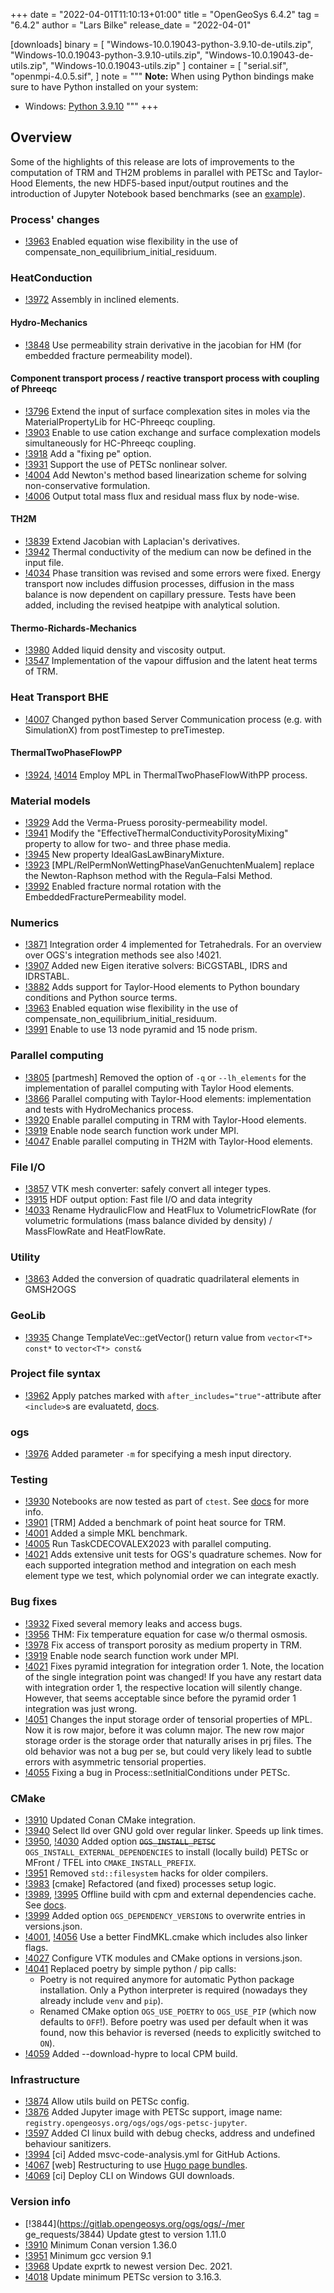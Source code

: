 +++
date = "2022-04-01T11:10:13+01:00"
title = "OpenGeoSys 6.4.2"
tag = "6.4.2"
author = "Lars Bilke"
release_date = "2022-04-01"

[downloads]
binary = [
    "Windows-10.0.19043-python-3.9.10-de-utils.zip",
    "Windows-10.0.19043-python-3.9.10-utils.zip",
    "Windows-10.0.19043-de-utils.zip",
    "Windows-10.0.19043-utils.zip"
]
container = [
    "serial.sif",
    "openmpi-4.0.5.sif",
]
note = """
**Note:** When using Python bindings make sure to have Python installed on your system:

- Windows: [Python 3.9.10](https://www.python.org/ftp/python/3.9.10/python-3.9.10-amd64-webinstall.exe)
"""
+++

## Overview

Some of the highlights of this release are lots of improvements to the computation of TRM and TH2M problems in parallel with PETSc and Taylor-Hood Elements, the new HDF5-based input/output routines and the introduction of Jupyter Notebook based benchmarks (see an [example](https://www.opengeosys.org/docs/benchmarks/notebooks/diffusionsorptiondecay/)).

### Process' changes

* [!3963](https://gitlab.opengeosys.org/ogs/ogs/-/merge_requests/3963) Enabled equation wise flexibility in the use of compensate_non_equilibrium_initial_residuum.

### HeatConduction

* [!3972](https://gitlab.opengeosys.org/ogs/ogs/-/merge_requests/3972) Assembly in inclined elements.

#### Hydro-Mechanics

* [!3848](https://gitlab.opengeosys.org/ogs/ogs/-/merge_requests/3848) Use permeability strain derivative in the jacobian for HM (for embedded fracture permeability model).

#### Component transport process / reactive transport process with coupling of Phreeqc

* [!3796](https://gitlab.opengeosys.org/ogs/ogs/-/merge_requests/3796) Extend the input of surface complexation sites in moles via the MaterialPropertyLib for HC-Phreeqc coupling.
* [!3903](https://gitlab.opengeosys.org/ogs/ogs/-/merge_requests/3903) Enable to use cation exchange and surface complexation models simultaneously for HC-Phreeqc coupling.
* [!3918](https://gitlab.opengeosys.org/ogs/ogs/-/merge_requests/3918) Add a "fixing pe" option.
* [!3931](https://gitlab.opengeosys.org/ogs/ogs/-/merge_requests/3931) Support the use of PETSc nonlinear solver.
* [!4004](https://gitlab.opengeosys.org/ogs/ogs/-/merge_requests/4004) Add Newton's method based linearization scheme for solving non-conservative formulation.
* [!4006](https://gitlab.opengeosys.org/ogs/ogs/-/merge_requests/4006) Output total mass flux and residual mass flux by node-wise.


#### TH2M

* [!3839](https://gitlab.opengeosys.org/ogs/ogs/-/merge_requests/3839) Extend Jacobian with Laplacian's derivatives.
* [!3942](https://gitlab.opengeosys.org/ogs/ogs/-/merge_requests/3942) Thermal conductivity of the medium can now be defined in the input file.
* [!4034](https://gitlab.opengeosys.org/ogs/ogs/-/merge_requests/4034) Phase transition was revised and some errors were fixed. Energy transport now includes diffusion processes, diffusion in the mass balance is now dependent on capillary pressure. Tests have been added, including the revised heatpipe with analytical solution.

#### Thermo-Richards-Mechanics

* [!3980](https://gitlab.opengeosys.org/ogs/ogs/-/merge_requests/3980) Added liquid density and viscosity output.
* [!3547](https://gitlab.opengeosys.org/ogs/ogs/-/merge_requests/3547)
Implementation of the vapour diffusion and the latent heat terms of TRM.

### Heat Transport BHE

* [!4007](https://gitlab.opengeosys.org/ogs/ogs/-/merge_requests/4007) Changed python based Server Communication process (e.g. with SimulationX) from postTimestep to preTimestep.

#### ThermalTwoPhaseFlowPP

* [!3924](https://gitlab.opengeosys.org/ogs/ogs/-/merge_requests/3924), [!4014](https://gitlab.opengeosys.org/ogs/ogs/-/merge_requests/4014) Employ MPL in ThermalTwoPhaseFlowWithPP process.

### Material models

* [!3929](https://gitlab.opengeosys.org/ogs/ogs/-/merge_requests/3929) Add the Verma-Pruess porosity-permeability model.
* [!3941](https://gitlab.opengeosys.org/ogs/ogs/-/merge_requests/3941) Modify the "EffectiveThermalConductivityPorosityMixing" property to allow for two- and three phase media.
* [!3945](https://gitlab.opengeosys.org/ogs/ogs/-/merge_requests/3945) New property IdealGasLawBinaryMixture.
* [!3923](https://gitlab.opengeosys.org/ogs/ogs/-/merge_requests/3923)
[MPL/RelPermNonWettingPhaseVanGenuchtenMualem] replace the Newton-Raphson method with the Regula–Falsi Method.
* [!3992](https://gitlab.opengeosys.org/ogs/ogs/-/merge_requests/3992) Enabled fracture normal rotation with the EmbeddedFracturePermeability model.

### Numerics

* [!3871](https://gitlab.opengeosys.org/ogs/ogs/-/merge_requests/3871) Integration order 4 implemented for Tetrahedrals. For an overview over OGS's integration methods see also !4021.
* [!3907](https://gitlab.opengeosys.org/ogs/ogs/-/merge_requests/3907) Added new Eigen iterative solvers: BiCGSTABL, IDRS and IDRSTABL.
* [!3882](https://gitlab.opengeosys.org/ogs/ogs/-/merge_requests/3882) Adds support for Taylor-Hood elements to Python boundary conditions and Python source terms.
* [!3963](https://gitlab.opengeosys.org/ogs/ogs/-/merge_requests/3963) Enabled equation wise flexibility in the use of compensate_non_equilibrium_initial_residuum.
* [!3991](https://gitlab.opengeosys.org/ogs/ogs/-/merge_requests/3991) Enable to use 13 node pyramid and 15 node prism.

### Parallel computing

* [!3805](https://gitlab.opengeosys.org/ogs/ogs/-/merge_requests/3805) [partmesh] Removed the option of `-q` or `--lh_elements` for the implementation of parallel computing with Taylor Hood elements.
* [!3866](https://gitlab.opengeosys.org/ogs/ogs/-/merge_requests/3866) Parallel computing with Taylor-Hood elements: implementation and tests with HydroMechanics process.
* [!3920](https://gitlab.opengeosys.org/ogs/ogs/-/merge_requests/3920) Enable parallel computing in TRM with Taylor-Hood elements.
* [!3919](https://gitlab.opengeosys.org/ogs/ogs/-/merge_requests/3919)
Enable node search function work under MPI.
* [!4047](https://gitlab.opengeosys.org/ogs/ogs/-/merge_requests/4047) Enable parallel computing in TH2M with Taylor-Hood elements.

### File I/O

* [!3857](https://gitlab.opengeosys.org/ogs/ogs/-/merge_requests/3857) VTK mesh converter: safely convert all integer types.
* [!3915](https://gitlab.opengeosys.org/ogs/ogs/-/merge_requests/3915) HDF output option: Fast file I/O and data integrity
* [!4033](https://gitlab.opengeosys.org/ogs/ogs/-/merge_requests/4033) Rename HydraulicFlow and HeatFlux to VolumetricFlowRate (for volumetric formulations (mass balance divided by density) / MassFlowRate and HeatFlowRate.

### Utility

* [!3863](https://gitlab.opengeosys.org/ogs/ogs/-/merge_requests/3863) Added the conversion of quadratic quadrilateral elements in GMSH2OGS

### GeoLib

* [!3935](https://gitlab.opengeosys.org/ogs/ogs/-/merge_requests/3935) Change TemplateVec::getVector() return value from `vector<T*> const*` to `vector<T*> const&`

### Project file syntax

* [!3962](https://gitlab.opengeosys.org/ogs/ogs/-/merge_requests/3962) Apply patches marked with `after_includes="true"`-attribute after `<include>`s are evaluatetd, [docs](https://www.opengeosys.org/docs/userguide/basics/project-file#combination_of_include_and_patch_method).

### ogs

* [!3976](https://gitlab.opengeosys.org/ogs/ogs/-/merge_requests/3976) Added parameter `-m` for specifying a mesh input directory.

### Testing

* [!3930](https://gitlab.opengeosys.org/ogs/ogs/-/merge_requests/3930) Notebooks are now tested as part of `ctest`. See [docs](https://www.opengeosys.org/docs/devguide/testing/test-data/#notebook-testing) for more info.
* [!3901](https://gitlab.opengeosys.org/ogs/ogs/-/merge_requests/3901) [TRM] Added a benchmark of point heat source for TRM.
* [!4001](https://gitlab.opengeosys.org/ogs/ogs/-/merge_requests/4001) Added a simple MKL benchmark.
* [!4005](https://gitlab.opengeosys.org/ogs/ogs/-/merge_requests/4005) Run TaskCDECOVALEX2023 with parallel computing.
* [!4021](https://gitlab.opengeosys.org/ogs/ogs/-/merge_requests/4021) Adds extensive unit tests for OGS's quadrature schemes. Now for each supported integration method and integration on each mesh element type we test, which polynomial order we can integrate exactly.


### Bug fixes

* [!3932](https://gitlab.opengeosys.org/ogs/ogs/-/merge_requests/3932) Fixed several memory leaks and access bugs.
* [!3956](https://gitlab.opengeosys.org/ogs/ogs/-/merge_requests/3956) THM: Fix temperature equation for case w/o thermal osmosis.
* [!3978](https://gitlab.opengeosys.org/ogs/ogs/-/merge_requests/3978) Fix access of transport porosity as medium property in TRM.
* [!3919](https://gitlab.opengeosys.org/ogs/ogs/-/merge_requests/3919)
 Enable node search function work under MPI.
* [!4021](https://gitlab.opengeosys.org/ogs/ogs/-/merge_requests/4021) Fixes pyramid integration for integration order 1. Note, the location of the single integration point was changed! If you have any restart data with integration order 1, the respective location will silently change. However, that seems acceptable since before the pyramid order 1 integration was just wrong.
* [!4051](https://gitlab.opengeosys.org/ogs/ogs/-/merge_requests/4051) Changes the input storage order of tensorial properties of MPL. Now it is row major, before it was column major. The new row major storage order is the storage order that naturally arises in prj files. The old behavior was not a bug per se, but could very likely lead to subtle errors with asymmetric tensorial properties.
* [!4055](https://gitlab.opengeosys.org/ogs/ogs/-/merge_requests/4055) Fixing a bug in Process::setInitialConditions under PETSc.

### CMake

* [!3910](https://gitlab.opengeosys.org/ogs/ogs/-/merge_requests/3910) Updated Conan CMake integration.
* [!3940](https://gitlab.opengeosys.org/ogs/ogs/-/merge_requests/3940) Select lld over GNU gold over regular linker. Speeds up link times.
* [!3950](https://gitlab.opengeosys.org/ogs/ogs/-/merge_requests/3950), [!4030](https://gitlab.opengeosys.org/ogs/ogs/-/merge_requests/4030) Added option ~~`OGS_INSTALL_PETSC`~~ `OGS_INSTALL_EXTERNAL_DEPENDENCIES` to install (locally build) PETSc or MFront / TFEL into `CMAKE_INSTALL_PREFIX`.
* [!3951](https://gitlab.opengeosys.org/ogs/ogs/-/merge_requests/3951) Removed `std::filesystem` hacks for older compilers.
* [!3983](https://gitlab.opengeosys.org/ogs/ogs/-/merge_requests/3983) [cmake] Refactored (and fixed) processes setup logic.
* [!3989](https://gitlab.opengeosys.org/ogs/ogs/-/merge_requests/3989), [!3995](https://gitlab.opengeosys.org/ogs/ogs/-/merge_requests/3995) Offline build with cpm and external dependencies cache. See [docs](https://www.opengeosys.org/docs/devguide/advanced/offline-build).
* [!3999](https://gitlab.opengeosys.org/ogs/ogs/-/merge_requests/3999) Added option `OGS_DEPENDENCY_VERSIONS` to overwrite entries in versions.json.
* [!4001](https://gitlab.opengeosys.org/ogs/ogs/-/merge_requests/4001), [!4056](https://gitlab.opengeosys.org/ogs/ogs/-/merge_requests/4056) Use a better FindMKL.cmake which includes also linker flags.
* [!4027](https://gitlab.opengeosys.org/ogs/ogs/-/merge_requests/4027) Configure VTK modules and CMake options in versions.json.
* [!4041](https://gitlab.opengeosys.org/ogs/ogs/-/merge_requests/4041) Replaced poetry by simple python / pip calls:
  - Poetry is not required anymore for automatic Python package installation. Only a Python interpreter is required (nowadays they already include `venv` and `pip`).
  - Renamed CMake option `OGS_USE_POETRY` to `OGS_USE_PIP` (which now defaults to `OFF`!). Before poetry was used per default when it was found, now this behavior is reversed (needs to explicitly switched to `ON`).
* [!4059](https://gitlab.opengeosys.org/ogs/ogs/-/merge_requests/4059) Added --download-hypre to local CPM build.

### Infrastructure

* [!3874](https://gitlab.opengeosys.org/ogs/ogs/-/merge_requests/3874) Allow utils build on PETSc config.
* [!3876](https://gitlab.opengeosys.org/ogs/ogs/-/merge_requests/3876) Added Jupyter image with PETSc support, image name: `registry.opengeosys.org/ogs/ogs/ogs-petsc-jupyter`.
* [!3597](https://gitlab.opengeosys.org/ogs/ogs/-/merge_requests/3597) Added CI linux build with debug checks, address and undefined behaviour sanitizers.
* [!3994](https://gitlab.opengeosys.org/ogs/ogs/-/merge_requests/3994) [ci] Added msvc-code-analysis.yml for GitHub Actions.
* [!4067](https://gitlab.opengeosys.org/ogs/ogs/-/merge_requests/4067) [web] Restructuring to use [Hugo page bundles](https://gohugo.io/content-management/page-bundles/).
* [!4069](https://gitlab.opengeosys.org/ogs/ogs/-/merge_requests/4069) [ci] Deploy CLI on Windows GUI downloads.

### Version info

* [!3844](https://gitlab.opengeosys.org/ogs/ogs/-/mer
ge_requests/3844) Update gtest to version 1.11.0
* [!3910](https://gitlab.opengeosys.org/ogs/ogs/-/merge_requests/3910) Minimum Conan version 1.36.0
* [!3951](https://gitlab.opengeosys.org/ogs/ogs/-/merge_requests/3951) Minimum gcc version 9.1
* [!3968](https://gitlab.opengeosys.org/ogs/ogs/-/merge_requests/3968) Update exprtk to newest version Dec. 2021.
* [!4018](https://gitlab.opengeosys.org/ogs/ogs/-/merge_requests/4018) Update minimum PETSc version to 3.16.3.
